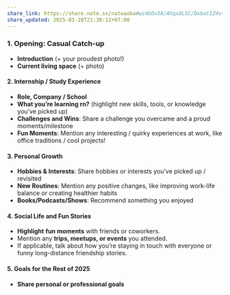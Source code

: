 ```yaml
---
share_link: https://share.note.sx/natwaoba#wz4bOv5A/Ahqx8LSC/DxbatIZ4v+q/T5LuCf/8yWXuI
share_updated: 2025-03-28T21:30:12+07:00
---
```

### 1. Opening: Casual Catch-up
- **Introduction** (+ your proudest photo!)
- **Current living space** (+ photo)
#### 2. Internship / Study Experience
- **Role, Company / School**
- **What you’re learning rn?** (highlight new skills, tools, or knowledge you’ve picked up)
- **Challenges and Wins**: Share a challenge you overcame and a proud moments/milestone
- **Fun Moments**: Mention any interesting / quirky experiences at work, like office traditions / cool projects!
#### 3. Personal Growth
- **Hobbies & Interests**: Share hobbies or interests you’ve picked up / revisited
- **New Routines**: Mention any positive changes, like improving work-life balance or creating healthier habits
- **Books/Podcasts/Shows**: Recommend something you enjoyed

#### 4. Social Life and Fun Stories
- **Highlight** **fun moments** with friends or coworkers.
- Mention any **trips, meetups, or events** you attended.
- If applicable, talk about how you’re staying in touch with everyone or funny long-distance friendship stories.

#### 5. Goals for the Rest of 2025
- **Share personal or professional goals**